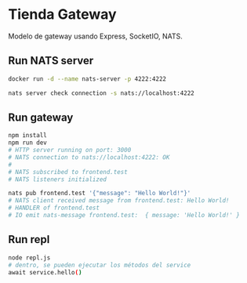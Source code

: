 # Tienda Gateway

Modelo de gateway usando Express, SocketIO, NATS.

## Run NATS server

```sh
docker run -d --name nats-server -p 4222:4222

nats server check connection -s nats://localhost:4222
```

## Run gateway

```sh
npm install
npm run dev
# HTTP server running on port: 3000
# NATS connection to nats://localhost:4222: OK
# 
# NATS subscribed to frontend.test
# NATS listeners initialized

nats pub frontend.test '{"message": "Hello World!"}'
# NATS client received message from frontend.test: Hello World!
# HANDLER of frontend.test
# IO emit nats-message frontend.test:  { message: 'Hello World!' }
```



## Run repl

```sh
node repl.js
# dentro, se pueden ejecutar los métodos del service
await service.hello()
```